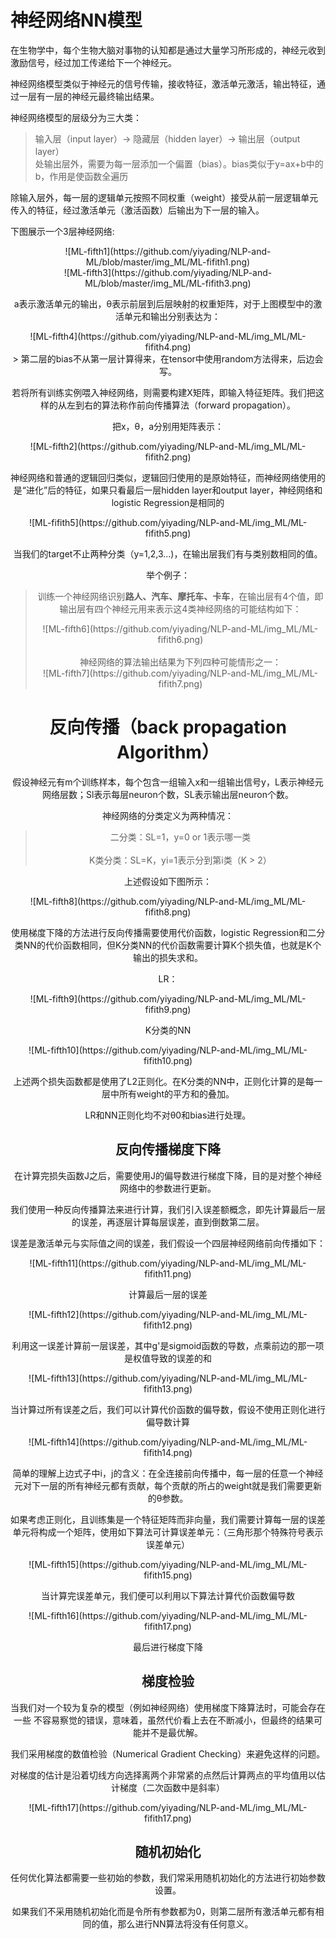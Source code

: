 # 神经网络NN模型
在生物学中，每个生物大脑对事物的认知都是通过大量学习所形成的，神经元收到激励信号，经过加工传递给下一个神经元。

神经网络模型类似于神经元的信号传输，接收特征，激活单元激活，输出特征，通过一层有一层的神经元最终输出结果。

神经网络模型的层级分为三大类：
> 输入层（input layer）-> 隐藏层（hidden layer）-> 输出层（output layer）<br>
> 处输出层外，需要为每一层添加一个偏置（bias）。bias类似于y=ax+b中的b，作用是使函数全遍历

除输入层外，每一层的逻辑单元按照不同权重（weight）接受从前一层逻辑单元传入的特征，经过激活单元（激活函数）后输出为下一层的输入。

下图展示一个3层神经网络:<br>
<div align=center>![ML-fifth1](https://github.com/yiyading/NLP-and-ML/blob/master/img_ML/ML-fifith1.png)</br>

<center>![ML-fifth3](https://github.com/yiyading/NLP-and-ML/blob/master/img_ML/ML-fifith3.png)</center>

a表示激活单元的输出，θ表示前层到后层映射的权重矩阵，对于上图模型中的激活单元和输出分别表达为：
<center>![ML-fifth4](https://github.com/yiyading/NLP-and-ML/img_ML/ML-fifith4.png)</center>
> 第二层的bias不从第一层计算得来，在tensor中使用random方法得来，后边会写。

若将所有训练实例喂入神经网络，则需要构建X矩阵，即输入特征矩阵。我们把这样的从左到右的算法称作前向传播算法（forward propagation）。

把x，θ，a分别用矩阵表示：<br>
<center>![ML-fifth2](https://github.com/yiyading/NLP-and-ML/img_ML/ML-fifith2.png)</center>

神经网络和普通的逻辑回归类似，逻辑回归使用的是原始特征，而神经网络使用的是“进化”后的特征，如果只看最后一层hidden layer和output layer，神经网络和logistic Regression是相同的

<center>![ML-fifith5](https://github.com/yiyading/NLP-and-ML/img_ML/ML-fifith5.png)</center>

当我们的target不止两种分类（y=1,2,3...)，在输出层我们有与类别数相同的值。

举个例子：
> 训练一个神经网络识别**路人、汽车、摩托车、卡车**，在输出层有4个值，即输出层有四个神经元用来表示这4类神经网络的可能结构如下：<br>
> <center>![ML-fifth6](https://github.com/yiyading/NLP-and-ML/img_ML/ML-fifith6.png)</center><br>
> 神经网络的算法输出结果为下列四种可能情形之一：<br>
> <center>![ML-fifth7](https://github.com/yiyading/NLP-and-ML/img_ML/ML-fifith7.png)</center>

# 反向传播（back propagation Algorithm）
假设神经元有m个训练样本，每个包含一组输入x和一组输出信号y，L表示神经元网络层数；Sl表示每层neuron个数，SL表示输出层neuron个数。

神经网络的分类定义为两种情况：
> 二分类：SL=1，y=0 or 1表示哪一类 
> <br><br>
> K类分类：SL=K，yi=1表示分到第i类（K > 2）

上述假设如下图所示：
<center>![ML-fifth8](https://github.com/yiyading/NLP-and-ML/img_ML/ML-fifith8.png)</center>

使用梯度下降的方法进行反向传播需要使用代价函数，logistic Regression和二分类NN的代价函数相同，但K分类NN的代价函数需要计算K个损失值，也就是K个输出的损失求和。

LR：
<center>![ML-fifth9](https://github.com/yiyading/NLP-and-ML/img_ML/ML-fifith9.png)</center>

K分类的NN
<center>![ML-fifth10](https://github.com/yiyading/NLP-and-ML/img_ML/ML-fifith10.png)</center>

上述两个损失函数都是使用了L2正则化。在K分类的NN中，正则化计算的是每一层中所有weight的平方和的叠加。

LR和NN正则化均不对θ0和bias进行处理。

## 反向传播梯度下降
在计算完损失函数J之后，需要使用J的偏导数进行梯度下降，目的是对整个神经网络中的参数进行更新。

我们使用一种反向传播算法来进行计算，我们引入误差额概念，即先计算最后一层的误差，再逐层计算每层误差，直到倒数第二层。

误差是激活单元与实际值之间的误差，我们假设一个四层神经网络前向传播如下：
<center>![ML-fifth11](https://github.com/yiyading/NLP-and-ML/img_ML/ML-fifith11.png)</center>

计算最后一层的误差
<center>![ML-fifth12](https://github.com/yiyading/NLP-and-ML/img_ML/ML-fifith12.png)</center>

利用这一误差计算前一层误差，其中g'是sigmoid函数的导数，点乘前边的那一项是权值导致的误差的和
<center>![ML-fifth13](https://github.com/yiyading/NLP-and-ML/img_ML/ML-fifith13.png)</center>

当计算过所有误差之后，我们可以计算代价函数的偏导数，假设不使用正则化进行偏导数计算
<center>![ML-fifth14](https://github.com/yiyading/NLP-and-ML/img_ML/ML-fifith14.png)</center>

简单的理解上边式子中i，j的含义：在全连接前向传播中，每一层的任意一个神经元对下一层的所有神经元都有贡献，每个贡献的所占的weight就是我们需要更新的θ参数。

如果考虑正则化，且训练集是一个特征矩阵而非向量，我们需要计算每一层的误差单元将构成一个矩阵，使用如下算法可计算误差单元：（三角形那个特殊符号表示误差单元）
<center>![ML-fifth15](https://github.com/yiyading/NLP-and-ML/img_ML/ML-fifith15.png)</center>

当计算完误差单元，我们便可以利用以下算法计算代价函数偏导数
<center>![ML-fifth16](https://github.com/yiyading/NLP-and-ML/img_ML/ML-fifith17.png)</center>

最后进行梯度下降

## 梯度检验
当我们对一个较为复杂的模型（例如神经网络）使用梯度下降算法时，可能会存在一些
不容易察觉的错误，意味着，虽然代价看上去在不断减小，但最终的结果可能并不是最优解。

我们采用梯度的数值检验（Numerical Gradient Checking）来避免这样的问题。

对梯度的估计是沿着切线方向选择离两个非常紧的点然后计算两点的平均值用以估计梯度（二次函数中是斜率）
<center>![ML-fifth17](https://github.com/yiyading/NLP-and-ML/img_ML/ML-fifith17.png)</center>

## 随机初始化
任何优化算法都需要一些初始的参数，我们常采用随机初始化的方法进行初始参数设置。

如果我们不采用随机初始化而是令所有参数都为0，则第二层所有激活单元都有相同的值，那么进行NN算法将没有任何意义。
